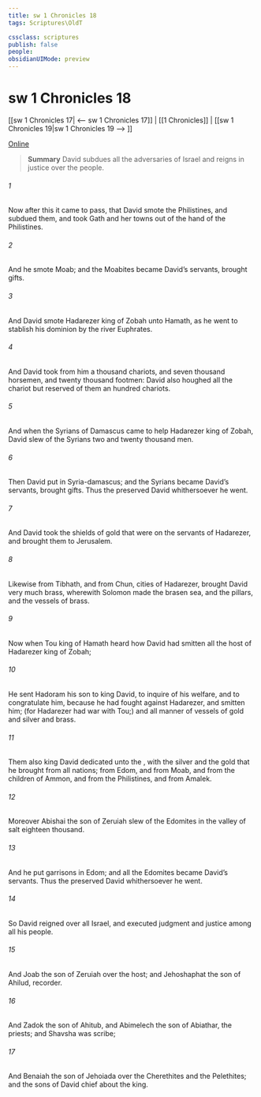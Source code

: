 ```yaml
---
title: sw 1 Chronicles 18
tags: Scriptures\OldT

cssclass: scriptures
publish: false
people:
obsidianUIMode: preview
---
```


# sw 1 Chronicles 18
[[sw 1 Chronicles 17| <-- sw 1 Chronicles 17]] | [[1 Chronicles]] | [[sw 1 Chronicles 19|sw 1 Chronicles 19 --> ]]

[Online](https://churchofjesuschrist.org/study/scriptures/ot/1-chr/18?lang=eng)

> __Summary__
David subdues all the adversaries of Israel and reigns in justice over the people.

###### 1 
Now after this it came to pass, that David smote the Philistines, and subdued them, and took Gath and her towns out of the hand of the Philistines.

###### 2 
And he smote Moab; and the Moabites became David’s servants,  brought gifts.

###### 3 
And David smote Hadarezer king of Zobah unto Hamath, as he went to stablish his dominion by the river Euphrates.

###### 4 
And David took from him a thousand chariots, and seven thousand horsemen, and twenty thousand footmen: David also houghed all the chariot  but reserved of them an hundred chariots.

###### 5 
And when the Syrians of Damascus came to help Hadarezer king of Zobah, David slew of the Syrians two and twenty thousand men.

###### 6 
Then David put  in Syria-damascus; and the Syrians became David’s servants,  brought gifts. Thus the  preserved David whithersoever he went.

###### 7 
And David took the shields of gold that were on the servants of Hadarezer, and brought them to Jerusalem.

###### 8 
Likewise from Tibhath, and from Chun, cities of Hadarezer, brought David very much brass, wherewith Solomon made the brasen sea, and the pillars, and the vessels of brass.

###### 9 
Now when Tou king of Hamath heard how David had smitten all the host of Hadarezer king of Zobah;

###### 10 
He sent Hadoram his son to king David, to inquire of his welfare, and to congratulate him, because he had fought against Hadarezer, and smitten him; (for Hadarezer had war with Tou;) and  all manner of vessels of gold and silver and brass.

###### 11 
Them also king David dedicated unto the , with the silver and the gold that he brought from all  nations; from Edom, and from Moab, and from the children of Ammon, and from the Philistines, and from Amalek.

###### 12 
Moreover Abishai the son of Zeruiah slew of the Edomites in the valley of salt eighteen thousand.

###### 13 
And he put garrisons in Edom; and all the Edomites became David’s servants. Thus the  preserved David whithersoever he went.

###### 14 
So David reigned over all Israel, and executed judgment and justice among all his people.

###### 15 
And Joab the son of Zeruiah  over the host; and Jehoshaphat the son of Ahilud, recorder.

###### 16 
And Zadok the son of Ahitub, and Abimelech the son of Abiathar,  the priests; and Shavsha was scribe;

###### 17 
And Benaiah the son of Jehoiada  over the Cherethites and the Pelethites; and the sons of David  chief about the king.

